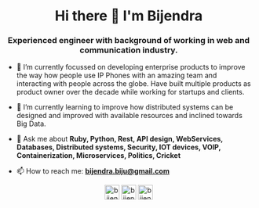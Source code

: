 <h1 align="center">Hi there 👋 I'm Bijendra</h1>
<h3 align="center">Experienced engineer with background of working in web and communication industry.</h3>

- 🔭 I’m currently focussed on developing enterprise products to improve the way how people use IP Phones with an amazing team and interacting with people across the globe. Have built multiple products as product owner over the decade while working for startups and clients.
- 🌱 I’m currently learning to improve how distributed systems can be designed and improved with available resources and inclined towards Big Data. 

- 💬 Ask me about **Ruby, Python, Rest, API design, WebServices, Databases, Distributed systems, Security, IOT devices, VOIP, Containerization, Microservices, Politics, Cricket**
- 📫 How to reach me: **bijendra.biju@gmail.com**
<p align="center"> 
<a href="https://twitter.com/bijendrakr" target="blank"><img align="center" src="https://cdn.jsdelivr.net/npm/simple-icons@3.0.1/icons/twitter.svg" alt="bijendrakr" height="30" width="30" /></a>
<a href="https://linkedin.com/in/bijendrakr" target="blank"><img align="center" src="https://cdn.jsdelivr.net/npm/simple-icons@3.0.1/icons/linkedin.svg" alt="bijendrakr" height="30" width="30" /></a>
<a href="https://stackoverflow.com/users/599989/bijendra" target="blank"><img align="center" src="https://github.com/StackExchange.png?" alt="bijendra" height="30" width="30" /></a>  
</p>
